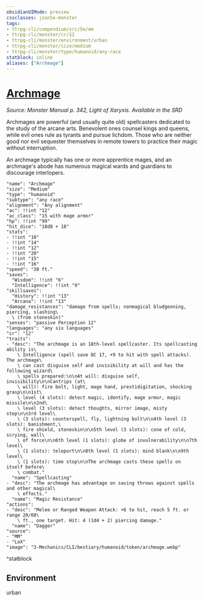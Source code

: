 ```yaml
---
obsidianUIMode: preview
cssclasses: json5e-monster
tags:
- ttrpg-cli/compendium/src/5e/mm
- ttrpg-cli/monster/cr/12
- ttrpg-cli/monster/environment/urban
- ttrpg-cli/monster/size/medium
- ttrpg-cli/monster/type/humanoid/any-race
statblock: inline
aliases: ["Archmage"]
---
```

# [Archmage](3-Mechanics\CLI\bestiary\humanoid/archmage.md)
*Source: Monster Manual p. 342, Light of Xaryxis. Available in the <span title='Systems Reference Document (5.1)'>SRD</span>*  

Archmages are powerful (and usually quite old) spellcasters dedicated to the study of the arcane arts. Benevolent ones counsel kings and queens, while evil ones rule as tyrants and pursue lichdom. Those who are neither good nor evil sequester themselves in remote towers to practice their magic without interruption.

An archmage typically has one or more apprentice mages, and an archmage's abode has numerous magical wards and guardians to discourage interlopers.

```statblock
"name": "Archmage"
"size": "Medium"
"type": "humanoid"
"subtype": "any race"
"alignment": "Any alignment"
"ac": !!int "12"
"ac_class": "15 with mage armor"
"hp": !!int "99"
"hit_dice": "18d8 + 18"
"stats":
- !!int "10"
- !!int "14"
- !!int "12"
- !!int "20"
- !!int "15"
- !!int "16"
"speed": "30 ft."
"saves":
  "Wisdom": !!int "6"
  "Intelligence": !!int "9"
"skillsaves":
  "History": !!int "13"
  "Arcana": !!int "13"
"damage_resistances": "damage from spells; nonmagical bludgeoning, piercing, slashing\
  \ (from stoneskin)"
"senses": "passive Perception 12"
"languages": "any six languages"
"cr": "12"
"traits":
- "desc": "The archmage is an 18th-level spellcaster. Its spellcasting ability is\
    \ Intelligence (spell save DC 17, +9 to hit with spell attacks). The archmage\
    \ can cast disguise self and invisibility at will and has the following wizard\
    \ spells prepared:\n\nAt will: disguise self, invisibility\n\nCantrips (at\
    \ will): fire bolt, light, mage hand, prestidigitation, shocking grasp\n\n1st\
    \ level (4 slots): detect magic, identify, mage armor, magic missile\n\n2nd\
    \ level (3 slots): detect thoughts, mirror image, misty step\n\n3rd level\
    \ (3 slots): counterspell, fly, lightning bolt\n\n4th level (3 slots): banishment,\
    \ fire shield, stoneskin\n\n5th level (3 slots): cone of cold, scrying, wall\
    \ of force\n\n6th level (1 slots): globe of invulnerability\n\n7th level\
    \ (1 slots): teleport\n\n8th level (1 slots): mind blank\n\n9th level\
    \ (1 slots): time stop\n\nThe archmage casts these spells on itself before\
    \ combat."
  "name": "Spellcasting"
- "desc": "The archmage has advantage on saving throws against spells and other magical\
    \ effects."
  "name": "Magic Resistance"
"actions":
- "desc": "Melee or Ranged Weapon Attack: +6 to hit, reach 5 ft. or range 20/60\
    \ ft., one target. Hit: 4 (1d4 + 2) piercing damage."
  "name": "Dagger"
"source":
- "MM"
- "LoX"
"image": "3-Mechanics/CLI/bestiary/humanoid/token/archmage.webp"
```
^statblock

## Environment

urban